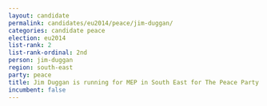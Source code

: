 ```yaml
---
layout: candidate
permalink: candidates/eu2014/peace/jim-duggan/
categories: candidate peace
election: eu2014
list-rank: 2
list-rank-ordinal: 2nd
person: jim-duggan
region: south-east
party: peace
title: Jim Duggan is running for MEP in South East for The Peace Party
incumbent: false
---
```

